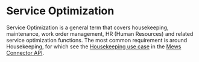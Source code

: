 # Service Optimization

Service Optimization is a general term that covers housekeeping, maintenance, work order management, HR (Human Resources) and related service optimization functions.
The most common requirement is around Housekeeping, for which see the [Housekeeping use case](https://mews-systems.gitbook.io/connector-api/use-cases/housekeeping) in the [Mews Connector API](https://mews-systems.gitbook.io/connector-api).

